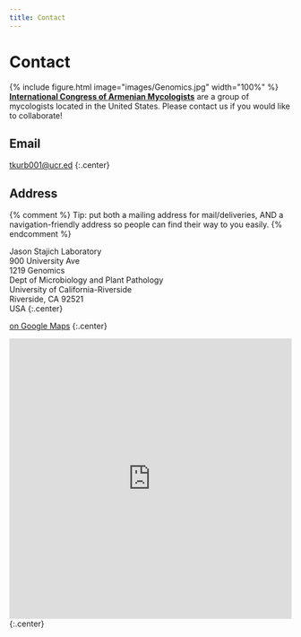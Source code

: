 ```yaml
---
title: Contact
---
```


# <i class="fas fa-envelope"></i>Contact

{% include figure.html image="images/Genomics.jpg" width="100%" %}
[**International Congress of Armenian Mycologists**](https://stajichlab.github.io/lab-website-template/) are a group of mycologists located in the United States. Please contact us if you would like to collaborate!

## Email

[tkurb001@ucr.ed](mailto:tkurb001@ucr.edu)
{:.center}

## Address

{% comment %}
Tip: put both a mailing address for mail/deliveries, AND a navigation-friendly address so people can find their way to you easily.
{% endcomment %}

Jason Stajich Laboratory <br>
900 University Ave <br>
1219 Genomics <br>
Dept of Microbiology and Plant Pathology <br>
University of California-Riverside <br>
Riverside, CA 92521 <br>
USA
{:.center}

[<i class="fas fa-external-link-alt"></i> on Google Maps](https://goo.gl/maps/NuqUSJTfcby2Xrsj8)
{:.center}

<iframe src="https://www.google.com/maps/embed?pb=!1m18!1m12!1m3!1d3308.81721173418!2d-117.32831588478702!3d33.971537380627936!2m3!1f0!2f0!3f0!3m2!1i1024!2i768!4f13.1!3m3!1m2!1s0x0%3A0x0!2zMzPCsDU4JzE3LjUiTiAxMTfCsDE5JzM0LjEiVw!5e0!3m2!1sen!2sus!4v1598197802083!5m2!1sen!2sus" height="500" width="100%" frameborder="2" style="border:0;" allowfullscreen="" aria-hidden="false" tabindex="0"></iframe>
{:.center}
